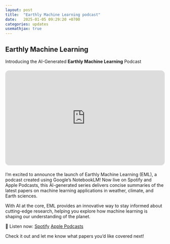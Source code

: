 ```yaml
---
layout: post
title:  "Earthly Machine Learning podcast"
date:   2025-01-05 09:29:20 +0700
categories: updates
usemathjax: true
---
```



## Earthly Machine Learning

Introducing the AI-Generated **Earthly Machine Learning** Podcast

<div style="text-align: center; margin: 20px 0;">
    <iframe style="border-radius:12px" 
            src="https://open.spotify.com/embed/show/0lTrPDrL7p3TgXwkmVqkQh?utm_source=generator" 
            width="100%" 
            height="300" 
            frameborder="0" 
            allowfullscreen 
            allow="autoplay; clipboard-write; encrypted-media; fullscreen; picture-in-picture" 
            loading="lazy">
    </iframe>
</div>

I’m excited to announce the launch of Earthly Machine Learning (EML), a podcast created using Google’s NotebookLM! Now live on Spotify and Apple Podcasts, this AI-generated series delivers concise summaries of the latest papers on machine learning applications in weather, climate, and Earth sciences.

With AI at the core, EML provides an innovative way to stay informed about cutting-edge research, helping you explore how machine learning is shaping our understanding of the planet.

📍 Listen now:
    [Spotify](https://open.spotify.com/show/0lTrPDrL7p3TgXwkmVqkQh?si=08ba3b69187e4144)
    [Apple Podcasts](https://podcasts.apple.com/us/podcast/earthly-machine-learning/id1789926996)

Check it out and let me know what papers you’d like covered next!
